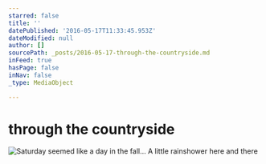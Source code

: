 ```yaml
---
starred: false
title: ''
datePublished: '2016-05-17T11:33:45.953Z'
dateModified: null
author: []
sourcePath: _posts/2016-05-17-through-the-countryside.md
inFeed: true
hasPage: false
inNav: false
_type: MediaObject

---
```

# through the countryside
![ Saturday seemed like a day in the fall… A little rainshower here and there](https://the-grid-user-content.s3-us-west-2.amazonaws.com/89959046-e366-4230-8cd8-ef4c13ee09c8.jpg)